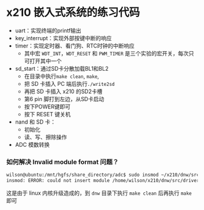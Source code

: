 # x210 嵌入式系统的练习代码
- uart：实现终端的printf输出
- key_interrupt：实现外部按键中断的响应
- timer：实现定时器、看门狗、RTC时钟的中断响应
  - 其中宏 `WDT_INT`，`WDT_RESET` 和 `PWM_TIMER` 是三个实验的宏开关，每次只可打开其中一个
- sd_start：通过SD卡分散加载BL1和BL2
  - 在目录中执行`make clean`, `make`, 
  - 把 SD 卡插入 PC 端后执行`./write2sd` 
  - 再把 SD 卡插入 x210 的SD2卡槽
  - 第6 pin 脚打到左边，从SD卡启动
  - 按下POWER键即可
  - 按下 RESET 键关机
- nand 和 SD 卡：
  - 初始化
  - 读、写、擦除操作
- ADC 模数转换



### 如何解决 Invalid module format 问题？

```bash
wilson@ubuntu:/mnt/hgfs/share_directory/adc$ sudo insmod ~/x210/dnw/src/driver/secbulk.ko
insmod: ERROR: could not insert module /home/wilson/x210/dnw/src/driver/secbulk.ko: Invalid module format
```

这是由于 linux 内核升级造成的，到 `dnw` 目录下执行 `make clean` 后再执行 `make` 即可

